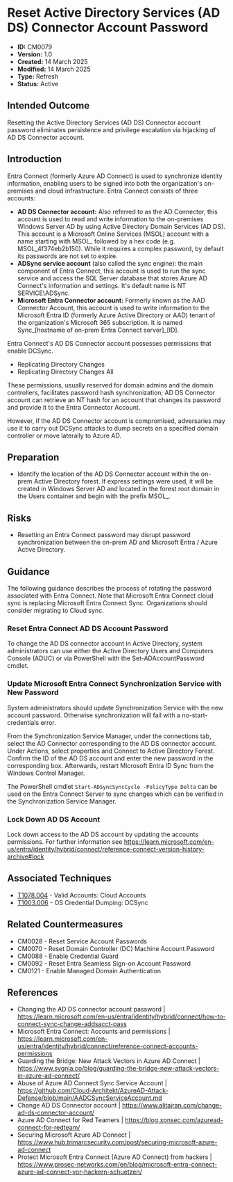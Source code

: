 # Reset Active Directory Services (AD DS) Connector Account Password

* **ID:** CM0079
* **Version:** 1.0
* **Created:** 14 March 2025
* **Modified:** 14 March 2025
* **Type:** Refresh
* **Status:** Active

## Intended Outcome

Resetting the Active Directory Services (AD DS) Connector account password eliminates persistence and privilege escalation via hijacking of AD DS Connector account.

## Introduction

Entra Connect (formerly Azure AD Connect) is used to synchronize identity information, enabling users to be signed into both the organization's on-premises and cloud infrastructure. Entra Connect consists of three accounts:

* **AD DS Connector account:** Also referred to as the AD Connector, this account is used to read and write information to the on-premises Windows Server AD by using Active Directory Domain Services (AD DS). This account is a Microsoft Online Services (MSOL) account with a name starting with MSOL_ followed by a hex code (e.g. MSOL_4f374eb2b150). While it requires a complex password, by default its passwords are not set to expire. 
* **ADSync service account** (also called the sync engine): the main component of Entra Connect, this account is used to run the sync service and access the SQL Server database that stores Azure AD Connect's information and settings. It's default name is NT SERVICE\ADSync.
* **Microsoft Entra Connector account:** Formerly known as the AAD Connector Account, this account is used to write information to the Microsoft Entra ID (formerly Azure Active Directory or AAD) tenant of the organization's Microsoft 365 subscription. It is named Sync_[hostname of on-prem Entra Connect server]_[ID].

Entra Connect's AD DS Connector account possesses permissions that enable DCSync. 
* Replicating Directory Changes
* Replicating Directory Changes All

These permissions, usually reserved for domain admins and the domain controllers, facilitates password hash synchronization; AD DS Connector account can retrieve an NT hash for an account that changes its password and provide it to the Entra Connector Account.

However, if the AD DS Connector account is compromised, adversaries may use it to carry out DCSync attacks to dump secrets on a specified domain controller or move laterally to Azure AD.

## Preparation

- Identify the location of the AD DS Connector account within the on-prem Active Directory forest. If express settings were used, it will be created in Windows Server AD and located in the forest root domain in the Users container and begin with the prefix MSOL_.

## Risks

- Resetting an Entra Connect password may disrupt password synchronization between the on-prem AD and Microsoft Entra / Azure Active Directory. 

## Guidance

The following guidance describes the process of rotating the password associated with Entra Connect. Note that Microsoft Entra Connect cloud sync is replacing Microsoft Entra Connect Sync. Organizations should consider migrating to Cloud sync.

### Reset Entra Connect AD DS Account Password

To change the AD DS connector account in Active Directory, system administrators can use either the Active Directory Users and Computers Console (ADUC) or via PowerShell with the Set-ADAccountPassword cmdlet. 

### Update Microsoft Entra Connect Synchronization Service with New Password

System administrators should update Synchronization Service with the new account password. Otherwise synchronization will fail with a no-start-credentials error. 

From the Synchronization Service Manager, under the connections tab, select the AD Connector corresponding to the AD DS connector account. Under Actions, select properties and Connect to Active Directory Forest. Confirm the ID of the AD DS account and enter the new password in the corresponding box. Afterwards, restart Microsoft Entra ID Sync from the Windows Control Manager. 

The PowerShell cmdlet `Start-ADSyncSyncCycle -PolicyType Delta` can be used on the Entra Connect Server to sync changes which can be verified in the Synchronization Service Manager. 

### Lock Down AD DS Account

Lock down access to the AD DS account by updating the accounts permissions. For further information see https://learn.microsoft.com/en-us/entra/identity/hybrid/connect/reference-connect-version-history-archive#lock

## Associated Techniques

- [T1078.004](https://attack.mitre.org/techniques/T1078/004/) - Valid Accounts: Cloud Accounts 
- [T1003.006](https://attack.mitre.org/techniques/T1003/006/) - OS Credential Dumping: DCSync 

## Related Countermeasures

- CM0028 - Reset Service Account Passwords
- CM0070 - Reset Domain Controller (DC) Machine Account Password
- CM0088 - Enable Credential Guard
- CM0092 - Reset Entra Seamless Sign-on Account Password
- CM0121 - Enable Managed Domain Authentication

## References

- Changing the AD DS connector account password | <https://learn.microsoft.com/en-us/entra/identity/hybrid/connect/how-to-connect-sync-change-addsacct-pass>
- Microsoft Entra Connect: Accounts and permissions | <https://learn.microsoft.com/en-us/entra/identity/hybrid/connect/reference-connect-accounts-permissions>
- Guarding the Bridge: New Attack Vectors in Azure AD Connect | <https://www.sygnia.co/blog/guarding-the-bridge-new-attack-vectors-in-azure-ad-connect/>
- Abuse of Azure AD Connect Sync Service Account | <https://github.com/Cloud-Architekt/AzureAD-Attack-Defense/blob/main/AADCSyncServiceAccount.md>
- Change AD DS Connector account | <https://www.alitajran.com/change-ad-ds-connector-account/>
- Azure AD Connect for Red Teamers | <https://blog.xpnsec.com/azuread-connect-for-redteam/>
- Securing Microsoft Azure AD Connect | <https://www.hub.trimarcsecurity.com/post/securing-microsoft-azure-ad-connect>
- Protect Microsoft Entra Connect (Azure AD Connect) from hackers | <https://www.prosec-networks.com/en/blog/microsoft-entra-connect-azure-ad-connect-vor-hackern-schuetzen/>
